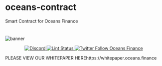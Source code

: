# oceans-contract
Smart Contract for Oceans Finance
<div align="center">
  <h1> </h1>
</div>

<!-- TODO: add banner -->
![banner](https://oceans.finance/wp-content/uploads/2022/04/4-3.png)




<div align="center">
  <a href="https://discord.gg/m8An2vHZ6A">
    <img alt="Discord" src="https://img.shields.io/discord/809048090249134080.svg" />
  </a>
  <a href="https://github.com/tharsis/evmos/actions?query=branch%3Amain+workflow%3ALint">
    <img alt="Lint Status" src="https://github.com/tharsis/evmos/actions/workflows/lint.yml/badge.svg?branch=main" />
  </a>
  <a href="https://twitter.com/oceans_finance">
    <img alt="Twitter Follow Oceans Finance" src="https://img.shields.io/twitter/follow/oceans_finance"/>
  </a>
</div>

PLEASE VIEW OUR WHITEPAPER HEREhttps://whitepaper.oceans.finance
